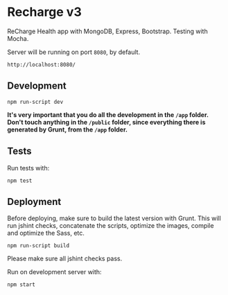 Recharge v3
===========

ReCharge Health app with MongoDB, Express, Bootstrap. Testing with Mocha.

Server will be running on port `8080`, by default.

	http://localhost:8080/

## Development

	npm run-script dev

**It's very important that you do all the development in the `/app` folder. Don't touch anything in the `/public` folder, since everything there is generated by Grunt, from the `/app` folder.**


## Tests

Run tests with:

	npm test
	

## Deployment

Before deploying, make sure to build the latest version with Grunt. This will run jshint checks, concatenate the scripts, optimize the images, compile and optimize the Sass, etc.

	npm run-script build

Please make sure all jshint checks pass.

Run on development server with:

	npm start

